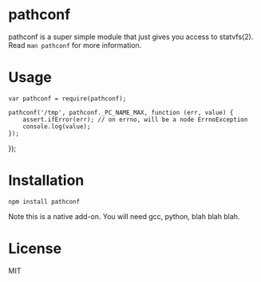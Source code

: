 # pathconf

pathconf is a super simple module that just gives you access to statvfs(2). Read
`man pathconf` for more information.

# Usage

    var pathconf = require(pathconf);

    pathconf('/tmp', pathconf._PC_NAME_MAX, function (err, value) {
        assert.ifError(err); // on errno, will be a node ErrnoException
		console.log(value);
    });
});

# Installation

    npm install pathconf

Note this is a native add-on. You will need gcc, python, blah blah blah.

# License

MIT
